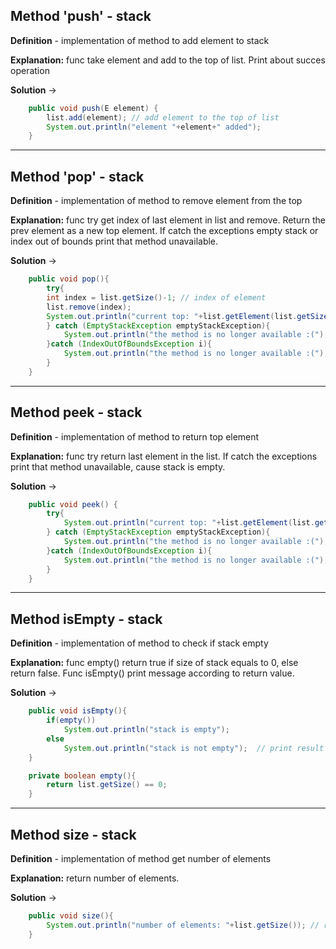 ## Method  'push' - stack

__Definition__ - implementation of method to add element to stack

__Explanation:__  func take element and add to the top of list. Print about succes operation

__Solution__ ->

```java
    public void push(E element) {
        list.add(element); // add element to the top of list
        System.out.println("element "+element+" added");
    }
```
---
## Method  'pop' - stack

__Definition__ - implementation of method to remove element from the top

__Explanation:__  func try get index of last element in list and remove. Return the prev element as a new top element. If catch the exceptions empty stack or index out of bounds print that method unavailable.

__Solution__ ->

```java
    public void pop(){
        try{
        int index = list.getSize()-1; // index of element
        list.remove(index);
        System.out.println("current top: "+list.getElement(list.getSize()-1)); // return top element
        } catch (EmptyStackException emptyStackException){
            System.out.println("the method is no longer available :(");
        }catch (IndexOutOfBoundsException i){
            System.out.println("the method is no longer available :(");
        }
    }
```
---
## Method  peek - stack

__Definition__ - implementation of method to return top element

__Explanation:__  func try return last element in the list. If catch the exceptions print that method unavailable, cause stack is empty.

__Solution__ ->

```java
    public void peek() {
        try{
            System.out.println("current top: "+list.getElement(list.getSize()-1)); // return top element
        } catch (EmptyStackException emptyStackException){
            System.out.println("the method is no longer available :(");
        }catch (IndexOutOfBoundsException i){
            System.out.println("the method is no longer available :(");
        }
    }

```
---
## Method  isEmpty - stack

__Definition__ - implementation of method to check if stack empty

__Explanation:__  func empty() return true if size of stack equals to 0, else return false. Func isEmpty()  print message according to return value.

__Solution__ ->

```java
    public void isEmpty(){
        if(empty())
            System.out.println("stack is empty");
        else
            System.out.println("stack is not empty");  // print result
    }

    private boolean empty(){
        return list.getSize() == 0;
    }
```
---
## Method  size - stack

__Definition__ - implementation of method get number of elements

__Explanation:__  return number of elements.

__Solution__ ->

```java
    public void size(){
        System.out.println("number of elements: "+list.getSize()); // return number of elements
    }
```
